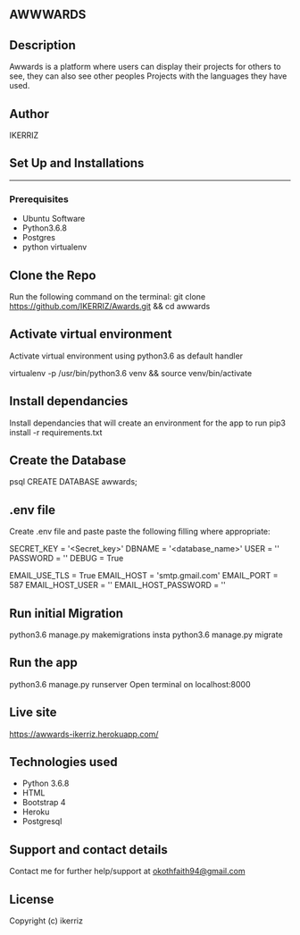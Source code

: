 ## AWWWARDS

## Description
Awwards is a platform where users can display their projects for others to see, they can also see other peoples Projects with the languages they have used.
## Author
IKERRIZ

## Set Up and Installations
----------------------------
### Prerequisites
* Ubuntu Software
* Python3.6.8
* Postgres
* python virtualenv
## Clone the Repo
Run the following command on the terminal: git clone https://github.com/IKERRIZ/Awards.git && cd awwards

## Activate virtual environment
Activate virtual environment using python3.6 as default handler

virtualenv -p /usr/bin/python3.6 venv && source venv/bin/activate
## Install dependancies
Install dependancies that will create an environment for the app to run pip3 install -r requirements.txt

## Create the Database
psql
CREATE DATABASE awwards;
## .env file
Create .env file and paste paste the following filling where appropriate:

 SECRET_KEY = '<Secret_key>'
 DBNAME = '<database_name>'
 USER = '<Username>'
 PASSWORD = '<password>'
 DEBUG = True

 EMAIL_USE_TLS = True
 EMAIL_HOST = 'smtp.gmail.com'
 EMAIL_PORT = 587
 EMAIL_HOST_USER = '<your-email>'
 EMAIL_HOST_PASSWORD = '<your-password>'

## Run initial Migration
python3.6 manage.py makemigrations insta
python3.6 manage.py migrate
## Run the app
python3.6 manage.py runserver
Open terminal on localhost:8000

## Live site
https://awwards-ikerriz.herokuapp.com/


## Technologies used
- Python 3.6.8
- HTML
- Bootstrap 4
- Heroku
- Postgresql
## Support and contact details
Contact me for further help/support at okothfaith94@gmail.com

## License
Copyright (c) ikerriz